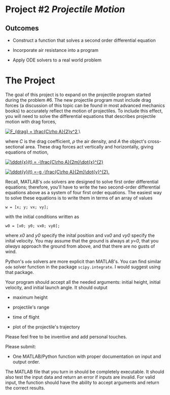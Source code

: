 Project \#2 *Projectile Motion* 
===============================

Outcomes 
--------

-   Construct a function that solves a second order differential
    equation

-   Incorporate air resistance into a program

-   Apply ODE solvers to a real world problem

The Project 
===========

The goal of this project is to expand on the projectile program started
during the problem \#6. The new projectile program must include drag
forces (a discussion of this topic can be found in most advanced
mechanics books) to accurately reflect the motion of projectiles. To
include this effect, you will need to solve the differential equations
that describes projectile motion with drag forces, 

<a href="https://www.codecogs.com/eqnedit.php?latex=F_{drag}&space;=&space;\frac{C\rho&space;A}{2}v^2," target="_blank"><img src="https://latex.codecogs.com/gif.latex?F_{drag}&space;=&space;\frac{C\rho&space;A}{2}v^2," title="F_{drag} = \frac{C\rho A}{2}v^2," /></a>\

where *C* is the drag coefficient, $\rho$ the air density, and *A* the object's
cross-sectional area. These drag forces act vertically and horizontally,
giving equations of motion,

<a href="https://www.codecogs.com/eqnedit.php?latex=\ddot{x}(t)&space;=&space;-\frac{C\rho&space;A}{2m}\dot{x}^{2}" target="_blank"><img src="https://latex.codecogs.com/gif.latex?\ddot{x}(t)&space;=&space;-\frac{C\rho&space;A}{2m}\dot{x}^{2}" title="\ddot{x}(t) = -\frac{C\rho A}{2m}\dot{x}^{2}" /></a>

<a href="https://www.codecogs.com/eqnedit.php?latex=\ddot{y}(t)&space;=-g&space;-\frac{C\rho&space;A}{2m}\dot{y}^{2}." target="_blank"><img src="https://latex.codecogs.com/gif.latex?\ddot{y}(t)&space;=-g&space;-\frac{C\rho&space;A}{2m}\dot{y}^{2}." title="\ddot{y}(t) =-g -\frac{C\rho A}{2m}\dot{y}^{2}." /></a>

Recall, MATLAB's `ode` solvers are designed to solve first order
differential equations; therefore, you'll have to write the two
second-order differential equations above as a system of four first
order equations. The easiest way to solve these equations is to write
them in terms of an array of values

    w = [x; y; vx; vy];

with the initial conditions written as

    w0 = [x0; y0; vx0; vy0];

where *x0* and *y0* specify the inital position and *vx0* and *vy0*
specify the inital velocity. You may assume that the ground is always at
*y=0*, that you *always* approach the ground from above, and that there
are no gusts of wind.

Python's `ode` solvers are more explicit than MATLAB's. You can find
similar `ode` solver function in the package `scipy.integrate`. I would
suggest using that package.

Your program should accept all the needed arguments: initial height,
initial velocity, and initial launch angle. It should output

-   maximum height

-   projectile's range

-   time of flight

-   plot of the projectile's trajectory

Please feel free to be inventive and add personal touches.

Please submit:

-   One MATLAB/Python function with proper documentation on input and
    output order.

The MATLAB file that you turn in should be completely executable. It
should also test the input data and return an error if inputs are
invalid. For valid input, the function should have the ability to accept
arguments and return the correct results.
